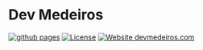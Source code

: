 # Dev Medeiros

[![github pages](https://github.com/devmedeiros/devmedeiros.github.io/workflows/github%20pages/badge.svg)](https://github.com/devmedeiros/devmedeiros.github.io/actions?query=workflow:"github+pages") [![License](https://img.shields.io/badge/License-CC_BY--NC--SA_4.0-blue)](#license) [![Website devmedeiros.com](https://img.shields.io/website-up-down-green-red/http/playfulfox.github.io.svg)](https://playfulfox.github.io/)
